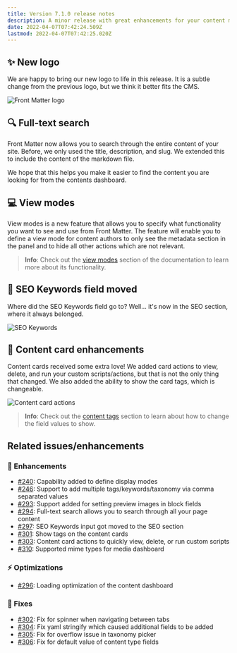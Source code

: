 ```yaml
---
title: Version 7.1.0 release notes
description: A minor release with great enhancements for your content management experience.
date: 2022-04-07T07:42:24.509Z
lastmod: 2022-04-07T07:42:25.020Z
---
```


## ✨ New logo

We are happy to bring our new logo to life in this release. It is a subtle change from the previous logo, but we think it better fits the CMS.

![Front Matter logo](/releases/v7.1.0/logo-2022.png)

## 🔍 Full-text search

Front Matter now allows you to search through the entire content of your site. Before, we only used the title, description, and slug. We extended this to include the content of the markdown file.

We hope that this helps you make it easier to find the content you are looking for from the contents dashboard.

## 💻 View modes

View modes is a new feature that allows you to specify what functionality you want to see and use from Front Matter. The feature will enable you to define a view mode for content authors to only see the metadata section in the panel and to hide all other actions which are not relevant.

> **Info**: Check out the [view modes](/docs/panel#view-modes) section of the documentation to learn more about its functionality.

## 🔦 SEO Keywords field moved

Where did the SEO Keywords field go to? Well... it's now in the SEO section, where it always belonged. 

![SEO Keywords](/releases/v7.1.0/seo-keywords.png)

## 🪪 Content card enhancements

Content cards received some extra love! We added card actions to view, delete, and run your custom scripts/actions, but that is not the only thing that changed. We also added the ability to show the card tags, which is changeable.

![Content card actions](/releases/v7.1.0/content-card-actions.png)

> **Info**: Check out the [content tags](/docs/dashboard#card-tags) section to learn about how to change the field values to show.

## Related issues/enhancements

### 🎨 Enhancements
 
- [#240](https://github.com/estruyf/vscode-front-matter/issues/240): Capability added to define display modes
- [#246](https://github.com/estruyf/vscode-front-matter/issues/246): Support to add multiple tags/keywords/taxonomy via comma separated values
- [#293](https://github.com/estruyf/vscode-front-matter/issues/293): Support added for setting preview images in block fields
- [#294](https://github.com/estruyf/vscode-front-matter/issues/294): Full-text search allows you to search through all your page content
- [#297](https://github.com/estruyf/vscode-front-matter/issues/297): SEO Keywords input got moved to the SEO section
- [#301](https://github.com/estruyf/vscode-front-matter/issues/301): Show tags on the content cards
- [#303](https://github.com/estruyf/vscode-front-matter/issues/303): Content card actions to quickly view, delete, or run custom scripts
- [#310](https://github.com/estruyf/vscode-front-matter/issues/310): Supported mime types for media dashboard

### ⚡️ Optimizations

- [#296](https://github.com/estruyf/vscode-front-matter/issues/296): Loading optimization of the content dashboard

### 🐞 Fixes

- [#302](https://github.com/estruyf/vscode-front-matter/issues/302): Fix for spinner when navigating between tabs
- [#304](https://github.com/estruyf/vscode-front-matter/issues/304): Fix yaml stringify which caused additional fields to be added
- [#305](https://github.com/estruyf/vscode-front-matter/issues/305): Fix for overflow issue in taxonomy picker
- [#306](https://github.com/estruyf/vscode-front-matter/issues/306): Fix for default value of content type fields